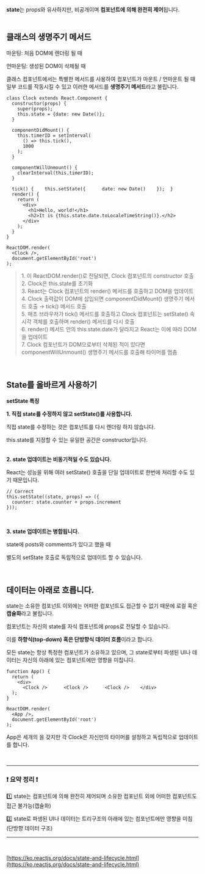 **state**는 props와 유사하지만, 비공개이며 **컴포넌트에 의해 완전히 제어**됩니다.
<br><br>

## **클래스의 생명주기 메서드**

마운팅: 처음 DOM에 렌더링 될 때

언마운팅: 생성된 DOM이 삭제될 때

클래스 컴포넌트에서는 특별한 메서드를 사용하여 컴포넌트가 마운트 / 언마운트 될 때 일부 코드를 작동시킬 수 있고 이러한 메서드를 **생명주기 메서드**라고 불립니다.

```
class Clock extends React.Component {
  constructor(props) {
    super(props);
    this.state = {date: new Date()};
  }

  componentDidMount() {
    this.timerID = setInterval(
      () => this.tick(),
      1000
    );
  }

  componentWillUnmount() {
    clearInterval(this.timerID);
  }

  tick() {    this.setState({      date: new Date()    });  }
  render() {
    return (
      <div>
        <h1>Hello, world!</h1>
        <h2>It is {this.state.date.toLocaleTimeString()}.</h2>
      </div>
    );
  }
}

ReactDOM.render(
  <Clock />,
  document.getElementById('root')
);
```

> 1\. <Clock/>이 ReactDOM.render()로 전달되면, Clock 컴포넌트의 constructor 호출  
> 2\. Clock은 this.state를 초기화  
> 3\. React는 Clock 컴포넌트의 render() 메서드를 호출하고 DOM을 업데이트  
> 4\. Clock 출력값이 DOM에 삽입되면 componentDidMount() 생명주기 메서드 호출 → tick() 메서드 호출  
> 5\. 매초 브라우저가 tick() 메서드를 호출하고 Clock 컴포넌트는 setState() 속 시각 객체를 호출하며 render() 메서드를 다시 호출  
> 6\. render() 메서드 안의 this.state.date가 달라지고 React는 이에 따라 DOM을 업데이트  
> 7\. Clock 컴포넌트가 DOM으로부터 삭제된 적이 있다면 componentWillUnmount() 생명주기 메서드를 호출해 타이머를 멈춤

<br>

## **State를 올바르게 사용하기**

**setState 특징**

**1\. 직접 state를 수정하지 않고 setState()를 사용합니다.**

직접 state를 수정하는 것은 컴포넌트를 다시 렌더링 하지 않습니다.

this.state를 지정할 수 있는 유일한 공간은 constructor입니다.
<br><br>

**2\. state 업데이트는 비동기적일 수도 있습니다.**

React는 성능을 위해 여러 setState() 호출을 단일 업데이트로 한번에 처리할 수도 있기 때문입니다.

```
// Correct
this.setState((state, props) => ({
  counter: state.counter + props.increment
}));
```

<br>

**3\. state 업데이트는 병합됩니다.**

state에 posts와 comments가 있다고 했을 때

별도의 setState 호출로 독립적으로 업데이트 할 수 있습니다.

<br>

## **데이터는 아래로 흐릅니다.**

state는 소유한 컴포넌트 이외에는 어떠한 컴포넌트도 접근할 수 없기 때문에 로컬 혹은 **캡슐화**라고 불립니다.

컴포넌트는 자신의 state를 자식 컴포넌트에 props로 전달할 수 있습니다.

이를 **하향식(top-down) 혹은 단방향식 데이터 흐름**이라고 합니다.

모든 state는 항상 특정한 컴포넌트가 소유하고 있으며, 그 state로부터 파생된 UI나 데이터는 자신의 아래에 있는 컴포넌트에만 영향을 미칩니다.

```
function App() {
  return (
    <div>
      <Clock />      <Clock />      <Clock />    </div>
  );
}

ReactDOM.render(
  <App />,
  document.getElementById('root')
);
```

App은 세개의 <Clock>을 갖지만 각 Clock은 자신만의 타이머를 설정하고 독립적으로 업데이트를 합니다.

<br>

---

### ❗ 요약 정리 ❗

1️⃣ state는 컴포넌트에 의해 완전히 제어되며 소유한 컴포넌트 외에 어떠한 컴포넌트도 접근 불가능(캡슐화)

2️⃣ state로 파생된 UI나 데이터는 트리구조의 아래에 있는 컴포넌트에만 영향을 미침(단방향 데이터 구조)

---

<br>

[https://ko.reactjs.org/docs/state-and-lifecycle.html](https://ko.reactjs.org/docs/state-and-lifecycle.html)
